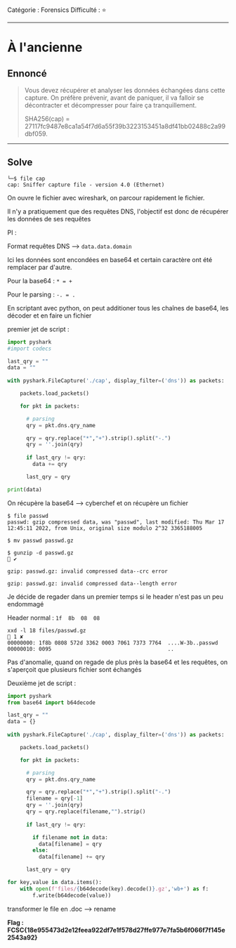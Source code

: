 Catégorie : Forensics
Difficulté : :star:

---

# À l'ancienne

## Ennoncé

>Vous devez récupérer et analyser les données échangées dans cette capture. On préfère prévenir, avant de paniquer, il va falloir se décontracter et décompresser pour faire ça tranquillement.
>
>SHA256(cap) = 27117fc9487e8ca1a54f7d6a55f39b3223153451a8df41bb02488c2a99dbf059.

---

## Solve

```shell
└─$ file cap            
cap: Sniffer capture file - version 4.0 (Ethernet)
```

On ouvre le fichier avec wireshark, on parcour rapidement le fichier.

Il n'y a pratiquement que des requêtes DNS, l'objectif est donc de récupérer les données de ses requêtes

PI :

Format requêtes DNS --> `data.data.domain`

Ici les données sont encondées en base64 et certain caractère ont été remplacer par d'autre.

Pour la base64 : `* = +`

Pour le parsing : `-. = .`

En scriptant avec python, on peut additioner tous les chaînes de base64, les décoder et en faire un fichier

premier jet de script :

```py
import pyshark
#import codecs

last_qry = ""
data = ""
      
with pyshark.FileCapture('./cap', display_filter=('dns')) as packets:

    packets.load_packets()

    for pkt in packets:

      # parsing
      qry = pkt.dns.qry_name

      qry = qry.replace("*","+").strip().split("-.")
      qry = ''.join(qry)
      
      if last_qry != qry:
        data += qry

      last_qry = qry

print(data)
```

On récupère la base64 --> cyberchef et on récupère un fichier

```shell
$ file passwd         
passwd: gzip compressed data, was "passwd", last modified: Thu Mar 17 12:45:11 2022, from Unix, original size modulo 2^32 3365188005

$ mv passwd passwd.gz 

$ gunzip -d passwd.gz                                                                                                                           ✔ 

gzip: passwd.gz: invalid compressed data--crc error

gzip: passwd.gz: invalid compressed data--length error
```

Je décide de regader dans un premier temps si le header n'est pas un peu endommagé 

Header normal : `1f  8b  08  08`
```shell
xxd -l 18 files/passwd.gz                                                                                                                         1 ✘ 
00000000: 1f8b 0808 572d 3362 0003 7061 7373 7764  ....W-3b..passwd
00000010: 0095                                     ..
```

Pas d'anomalie, quand on regade de plus près la base64 et les requêtes, on s'aperçoit que plusieurs fichier sont échangés

Deuxième jet de script :

```py
import pyshark
from base64 import b64decode

last_qry = ""
data = {}
      
with pyshark.FileCapture('./cap', display_filter=('dns')) as packets:

    packets.load_packets()

    for pkt in packets:

      # parsing
      qry = pkt.dns.qry_name

      qry = qry.replace("*","+").strip().split("-.")
      filename = qry[-1]
      qry = ''.join(qry)
      qry = qry.replace(filename,"").strip()  
      
      if last_qry != qry:

        if filename not in data:
          data[filename] = qry
        else:
          data[filename] += qry

      last_qry = qry

for key,value in data.items():
    with open(f'files/{b64decode(key).decode()}.gz','wb+') as f:
        f.write(b64decode(value))
```

transformer le file en .doc --> rename

**Flag : FCSC{18e955473d2e12feea922df7e1f578d27ffe977e7fa5b6f066f7f145e2543a92}**